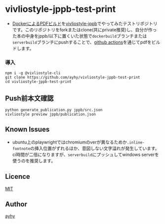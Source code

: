 # vivliostyle-jppb-test-print
- [DockerによるPDFビルド](https://qiita.com/suzuki_sh/items/03bd86909a47323cbfa3)を[vivliostyle-jppb](https://github.com/ayhy/vivliostyle-jppb)でやってみたテストリポジトリです。このリポジトリをforkまたはclone(共にprivate推奨)し、自分が作った本の中身をjppb/以下に置くいた状態で`dockerbuild`ブランチまたは`serverbuild`ブランチにpushすることで、[github actions](../../actions/)を通じてpdfをビルドします。



### 導入
```
npm i -g @vivliostyle-cli
git clone https://github.com/ayhy/vivliostyle-jppb-test-print
cd vivliostyle-jppb-test-print
```

## Push前本文確認
```
python generate_publication.py jppb/src.json
vivliostyle preview jppb/publication.json
```
## Known Issues
* ubuntu上のplaywrightではchromiumのverが異なるためか`.inline-footnote`の挿入位置がずれるほか、意図しない文字溢れが発生しています。ci時間が二倍になりますが、`serverbuild`にプッシュしてwindows serverを使うのを推奨します。

## Licence
[MIT](https://github.com/tcnksm/tool/blob/master/LICENCE)

## Author
[ayhy](https://github.com/ayhy)